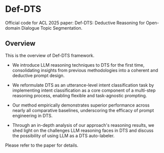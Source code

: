 # Def-DTS
Official code for ACL 2025 paper: Def-DTS: Deductive Reasoning for Open-domain Dialogue Topic Segmentation.

## Overview
<!-- ![](https://github.com/user-attachments/files) -->

This is the overview of Def-DTS framework.

- We introduce LLM reasoning techniques to DTS for the first time, consolidating insights from previous methodologies into a coherent and deductive prompt design.

- We reformulate DTS as an utterance-level intent classification task by implementing intent classification as a core component of a multi-step reasoning process, enabling flexible and task-agnostic prompting.

- Our method empirically demonstrates superior performance across nearly all comparative baselines, underscoring the efficacy of prompt engineering in DTS.

- Through an in-depth analysis of our approach's reasoning results, we shed light on the challenges LLM reasoning faces in DTS and discuss the possibility of using LLM as a DTS auto-labeler.

Please refer to the paper for details.